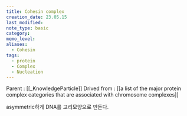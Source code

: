 ```yaml
---
title: Cohesin complex
creation_date: 23.05.15
last_modified: 
note_type: basic
category: 
memo_level: 
aliases:
  - Cohesin
tags:
  - protein
  - Complex
  - Nucleation
---
```


Parent : [[_KnowledgeParticle]]
Drived from : [[a list of the major protein complex categories that are associated with chromosome complexes]]

asymmetric하게 DNA를 고리모양으로 만든다.